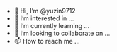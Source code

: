 - 👋 Hi, I’m @yuzin9712
- 👀 I’m interested in ...
- 🌱 I’m currently learning ...
- 💞️ I’m looking to collaborate on ...
- 📫 How to reach me ...

<!---
yuzin9712/yuzin9712 is a ✨ special ✨ repository because its `README.md` (this file) appears on your GitHub profile.
You can click the Preview link to take a look at your changes.
--->
